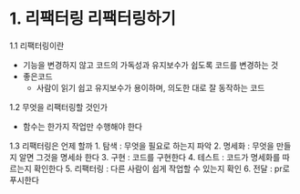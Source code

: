 # 1. 리팩터링 리팩터링하기


1.1 리팩터링이란
- 기능을 변경하지 않고 코드의 가독성과 유지보수가 쉽도록 코드를 변경하는 것
- 좋은코드
  - 사람이 읽기 쉽고 유지보수가 용이하며, 의도한 대로 잘 동작하는 코드

1.2 무엇을 리팩터링할 것인가
- 함수는 한가지 작업만 수행해야 한다

1.3 리팩터링은 언제 할까
    1. 탐색 : 무엇을 필요로 하는지 파악
    2. 명세화 : 무엇을 만들지 알면 그것을 명세솨 한다
    3. 구현 : 코드를 구현한다
    4. 테스트 : 코드가 명세화를 따르는지 확인한다
    5. 리팩터링 : 다른 사람이 쉽게 작업할 수 있는지 확인
    6. 전달 : pr로 푸시한다